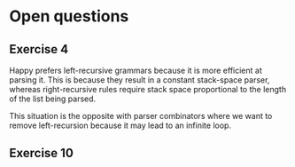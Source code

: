 # Open questions

## Exercise 4

   Happy prefers left-recursive grammars because it is more efficient at parsing it.
   This is because they result in a constant stack-space parser, whereas right-recursive
   rules require stack space proportional to the length of the list being parsed.

   This situation is the opposite with parser combinators where we want to remove
   left-recursion because it may lead to an infinite loop.
   
## Exercise 10
